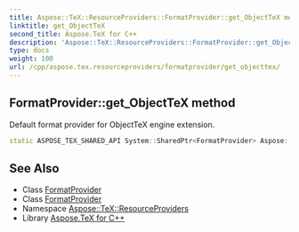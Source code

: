 ```yaml
---
title: Aspose::TeX::ResourceProviders::FormatProvider::get_ObjectTeX method
linktitle: get_ObjectTeX
second_title: Aspose.TeX for C++
description: 'Aspose::TeX::ResourceProviders::FormatProvider::get_ObjectTeX method. Default format provider for ObjectTeX engine extension in C++.'
type: docs
weight: 100
url: /cpp/aspose.tex.resourceproviders/formatprovider/get_objecttex/
---
```

## FormatProvider::get_ObjectTeX method


Default format provider for ObjectTeX engine extension.

```cpp
static ASPOSE_TEX_SHARED_API System::SharedPtr<FormatProvider> Aspose::TeX::ResourceProviders::FormatProvider::get_ObjectTeX()
```

## See Also

* Class [FormatProvider](../)
* Class [FormatProvider](../)
* Namespace [Aspose::TeX::ResourceProviders](../../)
* Library [Aspose.TeX for C++](../../../)
